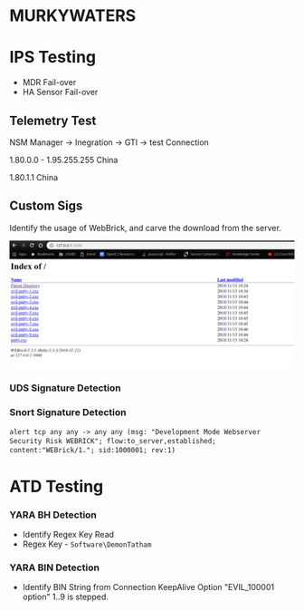 # MURKYWATERS

# IPS Testing

* MDR Fail-over
* HA Sensor Fail-over

## Telemetry Test

NSM Manager -> Inegration -> GTI -> test Connection

1.80.0.0 -	1.95.255.255 China 

1.80.1.1 China

## Custom Sigs

Identify the usage of WebBrick, and carve the download from the server.

![Screenshot](meta/webbrick.png?raw=true "Screenshot")

### UDS Signature Detection

### Snort Signature Detection

```snort
alert tcp any any -> any any (msg: "Development Mode Webserver Security Risk WEBRICK"; flow:to_server,established; content:"WEBrick/1."; sid:1000001; rev:1)
```

# ATD Testing

### YARA BH Detection

- Identify Regex Key Read 
- Regex Key - 
`Software\DemonTatham`

### YARA BIN Detection

- Identify BIN String from Connection KeepAlive Option "EVIL_100001 option" 1..9 is stepped.

